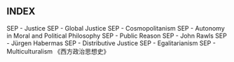 ## INDEX

SEP - Justice
SEP - Global Justice
SEP - Cosmopolitanism
SEP - Autonomy in Moral and Political Philosophy
SEP - Public Reason
SEP - John Rawls
SEP - Jürgen Habermas
SEP - Distributive Justice
SEP - Egalitarianism
SEP - Multiculturalism
《西方政治思想史》
